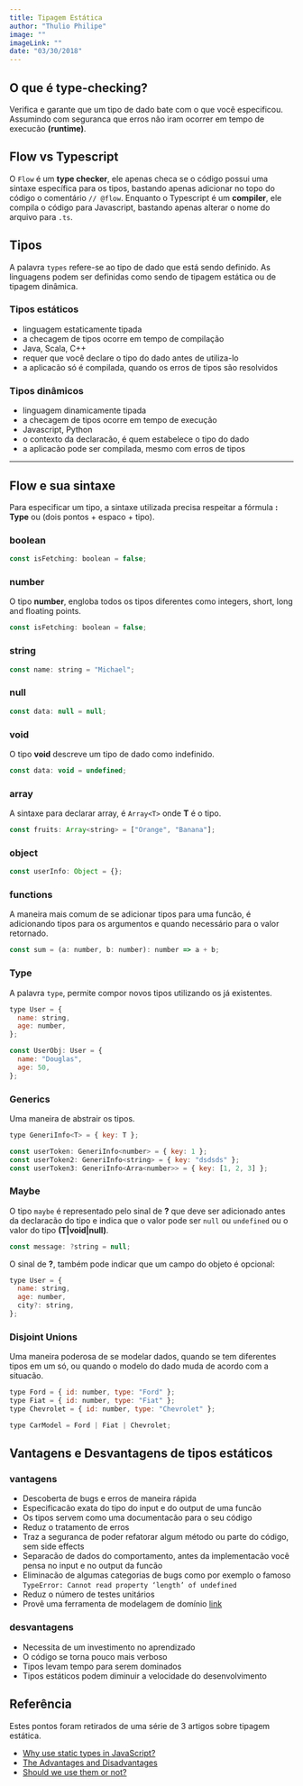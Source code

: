 ```yaml
---
title: Tipagem Estática
author: "Thulio Philipe"
image: ""
imageLink: ""
date: "03/30/2018"
---
```


## O que é type-checking?

Verifica e garante que um tipo de dado bate com o que você especificou. Assumindo com seguranca que erros não iram ocorrer em tempo de execucão **(runtime)**.

## Flow vs Typescript

O `Flow` é um **type checker**, ele apenas checa se o código possui uma sintaxe específica para os tipos, bastando apenas adicionar no topo do código o comentário `// @flow`. Enquanto o Typescript é um **compiler**, ele compila o código para Javascript, bastando apenas alterar o nome do arquivo para `.ts`.

## Tipos

A palavra `types` refere-se ao tipo de dado que está sendo definido. As linguagens podem ser definidas como sendo de tipagem estática ou de tipagem dinâmica.

### Tipos estáticos

- linguagem estaticamente tipada
- a checagem de tipos ocorre em tempo de compilação
- Java, Scala, C++
- requer que você declare o tipo do dado antes de utiliza-lo
- a aplicacão só é compilada, quando os erros de tipos são resolvidos

### Tipos dinâmicos

- linguagem dinamicamente tipada
- a checagem de tipos ocorre em tempo de execução
- Javascript, Python
- o contexto da declaracão, é quem estabelece o tipo do dado
- a aplicacão pode ser compilada, mesmo com erros de tipos

---

## Flow e sua sintaxe

Para especificar um tipo, a sintaxe utilizada precisa respeitar a fórmula **: Type** ou (dois pontos + espaco + tipo).

### boolean

```js
const isFetching: boolean = false;
```

### number

O tipo **number**, engloba todos os tipos diferentes como integers, short, long and floating points.

```js
const isFetching: boolean = false;
```

### string

```js
const name: string = "Michael";
```

### null

```js
const data: null = null;
```

### void

O tipo **void** descreve um tipo de dado como indefinido.

```js
const data: void = undefined;
```

### array

A sintaxe para declarar array, é `Array<T>` onde **T** é o tipo.

```js
const fruits: Array<string> = ["Orange", "Banana"];
```

### object

```js
const userInfo: Object = {};
```

### functions

A maneira mais comum de se adicionar tipos para uma funcão, é adicionando tipos para os argumentos e quando necessário para o valor retornado.

```js
const sum = (a: number, b: number): number => a + b;
```

### Type

A palavra `type`, permite compor novos tipos utilizando os já existentes.

```js
type User = {
  name: string,
  age: number,
};

const UserObj: User = {
  name: "Douglas",
  age: 50,
};
```

### Generics

Uma maneira de abstrair os tipos.

```js
type GeneriInfo<T> = { key: T };

const userToken: GeneriInfo<number> = { key: 1 };
const userToken2: GeneriInfo<string> = { key: "dsdsds" };
const userToken3: GeneriInfo<Arra<number>> = { key: [1, 2, 3] };
```

### Maybe

O tipo `maybe` é representado pelo sinal de **?** que deve ser adicionado antes da declaracão do tipo e indica que o valor pode ser `null` ou `undefined` ou o valor do tipo **(T|void|null)**.

```js
const message: ?string = null;
```

O sinal de **?**, também pode indicar que um campo do objeto é opcional:

```js
type User = {
  name: string,
  age: number,
  city?: string,
};
```

### Disjoint Unions

Uma maneira poderosa de se modelar dados, quando se tem diferentes tipos em um só, ou quando o modelo do dado muda de acordo com a situacão.

```js
type Ford = { id: number, type: "Ford" };
type Fiat = { id: number, type: "Fiat" };
type Chevrolet = { id: number, type: "Chevrolet" };

type CarModel = Ford | Fiat | Chevrolet;
```

## Vantagens e Desvantagens de tipos estáticos

### vantagens

- Descoberta de bugs e erros de maneira rápida
- Especificacão exata do tipo do input e do output de uma funcão
- Os tipos servem como uma documentacão para o seu código
- Reduz o tratamento de erros
- Traz a seguranca de poder refatorar algum método ou parte do código, sem side effects
- Separacão de dados do comportamento, antes da implementacão você pensa no input e no output da funcão
- Eliminacão de algumas categorias de bugs como por exemplo o famoso `TypeError: Cannot read property ‘length’ of undefined`
- Reduz o número de testes unitários
- Provê uma ferramenta de modelagem de domínio [link](https://medium.freecodecamp.org/why-use-static-types-in-javascript-part-2-part-3-be699ee7be60#2290)

### desvantagens

- Necessita de um investimento no aprendizado
- O código se torna pouco mais verboso
- Tipos levam tempo para serem dominados
- Tipos estáticos podem diminuir a velocidade do desenvolvimento

## Referência

Estes pontos foram retirados de uma série de 3 artigos sobre tipagem estática.

- [Why use static types in JavaScript?](https://medium.freecodecamp.org/why-use-static-types-in-javascript-part-1-8382da1e0adb)
- [The Advantages and Disadvantages](https://medium.freecodecamp.org/why-use-static-types-in-javascript-part-2-part-3-be699ee7be60)
- [Should we use them or not?](https://medium.freecodecamp.org/why-use-static-types-in-javascript-part-4-b2e1e06a67c9)
